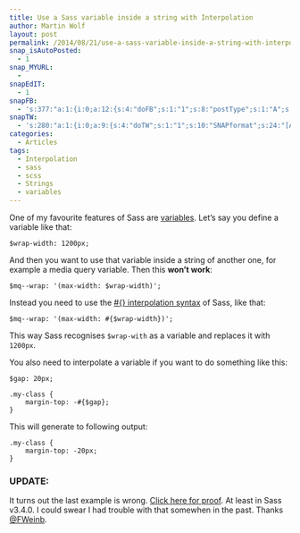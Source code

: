 ```yaml
---
title: Use a Sass variable inside a string with Interpolation
author: Martin Wolf
layout: post
permalink: /2014/08/21/use-a-sass-variable-inside-a-string-with-interpolation/
snap_isAutoPosted:
  - 1
snap_MYURL:
  - 
snapEdIT:
  - 1
snapFB:
  - 's:377:"a:1:{i:0;a:12:{s:4:"doFB";s:1:"1";s:8:"postType";s:1:"A";s:10:"AttachPost";s:1:"2";s:10:"SNAPformat";s:35:"New post on MartinWolf.org: %TITLE%";s:9:"isAutoImg";s:1:"A";s:8:"imgToUse";s:0:"";s:9:"isAutoURL";s:1:"A";s:8:"urlToUse";s:0:"";s:11:"isPrePosted";s:1:"1";s:8:"isPosted";s:1:"1";s:4:"pgID";s:31:"711305895599362_752588918137726";s:5:"pDate";s:19:"2014-08-21 09:03:06";}}";'
snapTW:
  - 's:280:"a:1:{i:0;a:9:{s:4:"doTW";s:1:"1";s:10:"SNAPformat";s:24:"[Article] %TITLE%: %URL%";s:8:"attchImg";s:1:"0";s:9:"isAutoImg";s:1:"A";s:8:"imgToUse";s:0:"";s:11:"isPrePosted";s:1:"1";s:8:"isPosted";s:1:"1";s:4:"pgID";s:18:"502380365408124928";s:5:"pDate";s:19:"2014-08-21 09:03:07";}}";'
categories:
  - Articles
tags:
  - Interpolation
  - sass
  - scss
  - Strings
  - variables
---
```

One of my favourite features of Sass are [variables][1]. Let&#8217;s say you define a variable like that:

<pre><code class="lang-scss">$wrap-width: 1200px;</code></pre>

And then you want to use that variable inside a string of another one, for example a media query variable. Then this **won&#8217;t work**:

<pre><code class="lang-scss">$mq--wrap: '(max-width: $wrap-width)';</code></pre>

<!--more-->

Instead you need to use the [#{} interpolation syntax][2] of Sass, like that:

<pre><code class="lang-scss">$mq--wrap: '(max-width: #{$wrap-width})';</code></pre>

This way Sass recognises `$wrap-with` as a variable and replaces it with `1200px`.

You also need to interpolate a variable if you want to do something like this:

<pre><code class="lang-scss">$gap: 20px;

.my-class {
    margin-top: -#{$gap};
}</code></pre>

This will generate to following output:

<pre><code class="lang-scss">.my-class {
    margin-top: -20px;
}</code></pre>

### UPDATE:

It turns out the last example is wrong. [Click here for proof][3]. At least in Sass v3.4.0. I could swear I had trouble with that somewhen in the past. Thanks [@FWeinb][4].

 [1]: http://sass-lang.com/documentation/file.SASS_REFERENCE.html#variables_
 [2]: http://sass-lang.com/documentation/file.SASS_REFERENCE.html#interpolation_
 [3]: http://sassmeister.com/gist/708157a9c4d1824dabb3
 [4]: https://twitter.com/fweinb/status/502384619682283520